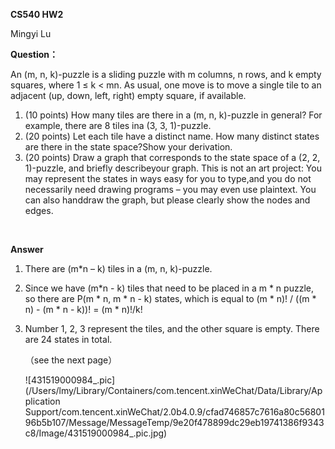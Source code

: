 **CS540 HW2**

Mingyi Lu



**Question：**

An (m, n, k)-puzzle is a sliding puzzle with m columns, n rows, and k empty squares, where 1 ≤ k < mn.
As usual, one move is to move a single tile to an adjacent (up, down, left, right) empty square, if available.



1. (10 points) How many tiles are there in a (m, n, k)-puzzle in general? For example, there are 8 tiles ina (3, 3, 1)-puzzle.
2. (20 points) Let each tile have a distinct name. How many distinct states are there in the state space?Show your derivation.
3. (20 points) Draw a graph that corresponds to the state space of a (2, 2, 1)-puzzle, and briefly describeyour graph. This is not an art project: You may represent the states in ways easy for you to type,and you do not necessarily need drawing programs – you may even use plaintext. You can also handdraw the graph, but please clearly show the nodes and edges.

​			

**Answer**

1. There are (m*n – k) tiles in a (m, n, k)-puzzle.

2. Since we have (m*n - k) tiles that need to be placed in a m * n puzzle, so there are  P(m * n, m * n - k)  states, which is equal to (m * n)! / ((m * n) - (m * n - k))! = (m * n)!/k!

3. Number 1, 2, 3 represent the tiles, and the other square is empty. There are 24 states in total.

   （see the next page）

   ![431519000984_.pic](/Users/lmy/Library/Containers/com.tencent.xinWeChat/Data/Library/Application Support/com.tencent.xinWeChat/2.0b4.0.9/cfad746857c7616a80c5680196b5b107/Message/MessageTemp/9e20f478899dc29eb19741386f9343c8/Image/431519000984_.pic.jpg)

